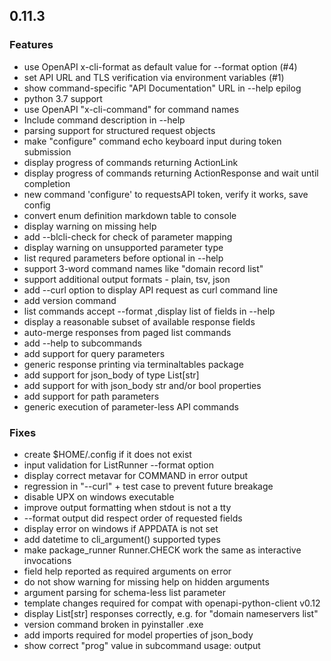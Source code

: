 ## 0.11.3

### Features

- use OpenAPI x-cli-format as default value for --format option (#4)
- set API URL and TLS verification via environment variables (#1)
- show command-specific "API Documentation" URL in --help epilog
- python 3.7 support
- use OpenAPI "x-cli-command" for command names
- Include command description in --help
- parsing support for structured request objects
- make "configure" command echo keyboard input during token submission
- display progress of commands returning ActionLink
- display progress of commands returning ActionResponse and wait until completion
- new command 'configure' to requestsAPI token, verify it works, save config
- convert enum definition markdown table to console
- display warning on missing help
- add --blcli-check for check of parameter mapping
- display warning on unsupported parameter type
- list requred parameters before optional in --help
- support 3-word command names like "domain record list"
- support additional output formats - plain, tsv, json
- add --curl option to display API request as curl command line
- add version command
- list commands accept --format ,display list of fields in --help
- display a reasonable subset of available response fields
- auto-merge responses from paged list commands
- add --help to subcommands
- add support for query parameters
- generic response printing via terminaltables package
- add support for json_body of type List[str]
- add support for with json_body str and/or bool properties
- add support for path parameters
- generic execution of parameter-less API commands

### Fixes

- create $HOME/.config if it does not exist
- input validation for ListRunner --format option
- display correct metavar for COMMAND in error output
- regression in "--curl" + test case to prevent future breakage
- disable UPX on windows executable
- improve output formatting when stdout is not a tty
- --format output did respect order of requested fields
- display error on windows if APPDATA is not set
- add datetime to cli_argument() supported types
- make package_runner Runner.CHECK work the same as interactive invocations
- field help reported as required arguments on error
- do not show warning for missing help on hidden arguments
- argument parsing for schema-less list parameter
- template changes required for compat with openapi-python-client v0.12
- display List[str] responses correctly, e.g. for  "domain nameservers list"
- version command broken in pyinstaller .exe
- add imports required for model properties of json_body
- show correct "prog" value in subcommand usage: output
